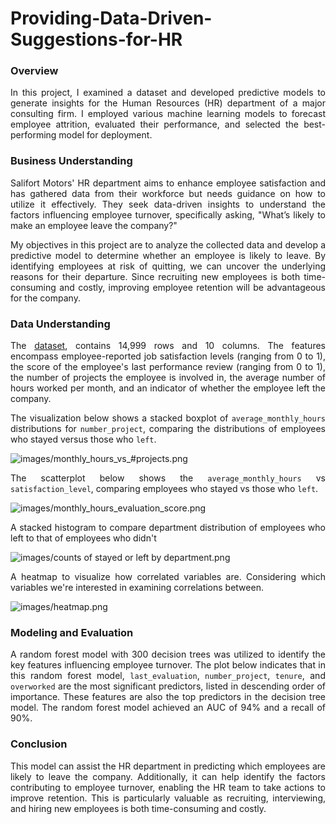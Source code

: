 # Providing-Data-Driven-Suggestions-for-HR

### **Overview**
<p align="justify"> In this project, I examined a dataset and developed predictive models to generate insights for the Human Resources (HR) department of a major consulting firm. I employed various machine learning models to forecast employee attrition, evaluated their performance, and selected the best-performing model for deployment. </p>


### **Business Understanding**
<p align="justify"> Salifort Motors' HR department aims to enhance employee satisfaction and has gathered data from their workforce but needs guidance on how to utilize it effectively. They seek data-driven insights to understand the factors influencing employee turnover, specifically asking, "What’s likely to make an employee leave the company?" </p>

<p align="justify"> My objectives in this project are to analyze the collected data and develop a predictive model to determine whether an employee is likely to leave. By identifying employees at risk of quitting, we can uncover the underlying reasons for their departure. Since recruiting new employees is both time-consuming and costly, improving employee retention will be advantageous for the company. </p>


### **Data Understanding**
<p align="justify"> The <a href="https://www.kaggle.com/datasets/mfaisalqureshi/hr-analytics-and-job-prediction?select=HR_comma_sep.csv">dataset</a>, contains 14,999 rows and 10 columns. The features encompass employee-reported job satisfaction levels (ranging from 0 to 1), the score of the employee's last performance review (ranging from 0 to 1), the number of projects the employee is involved in, the average number of hours worked per month, and an indicator of whether the employee left the company. </p>

<p align="justify"> The visualization below shows a stacked boxplot of <code>average_monthly_hours</code> distributions for <code>number_project</code>, comparing the distributions of employees who stayed versus those who <code>left</code>. </p>

![images/monthly_hours_vs_#projects.png](https://github.com/user-attachments/assets/fe0074db-7851-4925-b504-5c377268fb03)

<p align="justify"> The scatterplot below shows the <code>average_monthly_hours</code> vs <code>satisfaction_level</code>, comparing employees who stayed vs those who <code>left</code>. </p>

![images/monthly_hours_evaluation_score.png](https://github.com/user-attachments/assets/e880197d-7064-4144-92dd-48a2ff3277a4)

<p align="justify"> A stacked histogram to compare department distribution of employees who left to that of employees who didn't </p>

![images/counts of stayed or left by department.png](https://github.com/user-attachments/assets/e47ed072-2655-43b9-8bdf-09ceb4b06c98)

<p align="justify"> A heatmap to visualize how correlated variables are. Considering which variables we're interested in examining correlations between. </p>
  
![images/heatmap.png](https://github.com/user-attachments/assets/76bcd9be-00b7-43e5-9406-164d7ccee47c)


### **Modeling and Evaluation**
<p align="justify"> A random forest model with 300 decision trees was utilized to identify the key features influencing employee turnover. The plot below indicates that in this random forest model, <code>last_evaluation</code>, <code>number_project</code>, <code>tenure</code>, and <code>overworked</code> are the most significant predictors, listed in descending order of importance. These features are also the top predictors in the decision tree model. The random forest model achieved an AUC of 94% and a recall of 90%. </p>


### **Conclusion**
<p align="justify"> This model can assist the HR department in predicting which employees are likely to leave the company. Additionally, it can help identify the factors contributing to employee turnover, enabling the HR team to take actions to improve retention. This is particularly valuable as recruiting, interviewing, and hiring new employees is both time-consuming and costly. </p>
